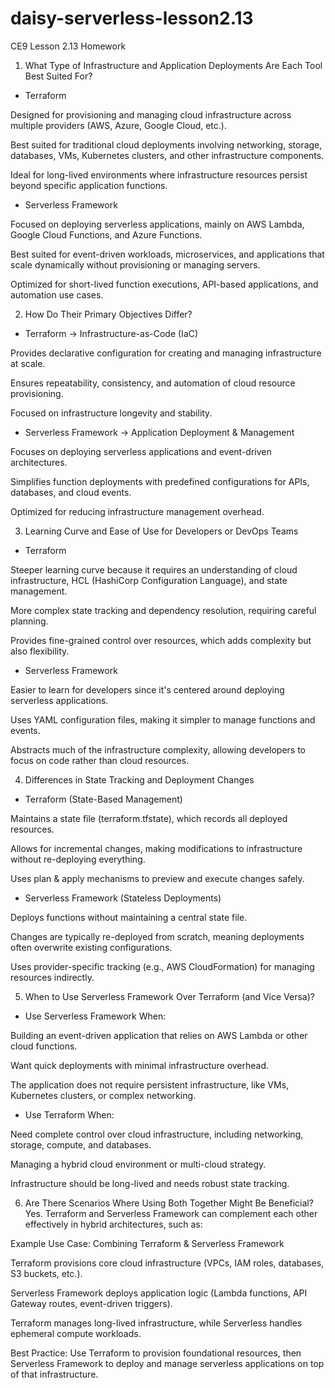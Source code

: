 # daisy-serverless-lesson2.13
CE9 Lesson 2.13 Homework

1. What Type of Infrastructure and Application Deployments Are Each Tool Best Suited For?

- Terraform

Designed for provisioning and managing cloud infrastructure across multiple providers (AWS, Azure, Google Cloud, etc.).

Best suited for traditional cloud deployments involving networking, storage, databases, VMs, Kubernetes clusters, and other infrastructure components.

Ideal for long-lived environments where infrastructure resources persist beyond specific application functions.

- Serverless Framework

Focused on deploying serverless applications, mainly on AWS Lambda, Google Cloud Functions, and Azure Functions.

Best suited for event-driven workloads, microservices, and applications that scale dynamically without provisioning or managing servers.

Optimized for short-lived function executions, API-based applications, and automation use cases.

2. How Do Their Primary Objectives Differ?
- Terraform → Infrastructure-as-Code (IaC)

Provides declarative configuration for creating and managing infrastructure at scale.

Ensures repeatability, consistency, and automation of cloud resource provisioning.

Focused on infrastructure longevity and stability.

- Serverless Framework → Application Deployment & Management

Focuses on deploying serverless applications and event-driven architectures.

Simplifies function deployments with predefined configurations for APIs, databases, and cloud events.

Optimized for reducing infrastructure management overhead.

3. Learning Curve and Ease of Use for Developers or DevOps Teams
- Terraform

Steeper learning curve because it requires an understanding of cloud infrastructure, HCL (HashiCorp Configuration Language), and state management.

More complex state tracking and dependency resolution, requiring careful planning.

Provides fine-grained control over resources, which adds complexity but also flexibility.

- Serverless Framework

Easier to learn for developers since it's centered around deploying serverless applications.

Uses YAML configuration files, making it simpler to manage functions and events.

Abstracts much of the infrastructure complexity, allowing developers to focus on code rather than cloud resources.

4. Differences in State Tracking and Deployment Changes
- Terraform (State-Based Management)

Maintains a state file (terraform.tfstate), which records all deployed resources.

Allows for incremental changes, making modifications to infrastructure without re-deploying everything.

Uses plan & apply mechanisms to preview and execute changes safely.

- Serverless Framework (Stateless Deployments)

Deploys functions without maintaining a central state file.

Changes are typically re-deployed from scratch, meaning deployments often overwrite existing configurations.

Uses provider-specific tracking (e.g., AWS CloudFormation) for managing resources indirectly.

5. When to Use Serverless Framework Over Terraform (and Vice Versa)?
- Use Serverless Framework When:

Building an event-driven application that relies on AWS Lambda or other cloud functions.

Want quick deployments with minimal infrastructure overhead.

The application does not require persistent infrastructure, like VMs, Kubernetes clusters, or complex networking.

- Use Terraform When:

Need complete control over cloud infrastructure, including networking, storage, compute, and databases.

Managing a hybrid cloud environment or multi-cloud strategy.

Infrastructure should be long-lived and needs robust state tracking.

6. Are There Scenarios Where Using Both Together Might Be Beneficial?
Yes. Terraform and Serverless Framework can complement each other effectively in hybrid architectures, such as:

Example Use Case: Combining Terraform & Serverless Framework

Terraform provisions core cloud infrastructure (VPCs, IAM roles, databases, S3 buckets, etc.).

Serverless Framework deploys application logic (Lambda functions, API Gateway routes, event-driven triggers).

Terraform manages long-lived infrastructure, while Serverless handles ephemeral compute workloads.

Best Practice: Use Terraform to provision foundational resources, then Serverless Framework to deploy and manage serverless applications on top of that infrastructure.

